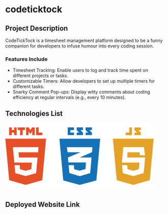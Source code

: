 # codeticktock
## Project Description
CodeTickTock is a timesheet management platform designed to be a funny companion for developers to infuse humour into every coding session.
### Features Include
- Timesheet Tracking:
Enable users to log and track time spent on different projects or tasks.
- Customizable Timers:
Allow developers to set up multiple timers for different tasks.
- Snarky Comment Pop-ups:
Display witty comments about coding efficiency at regular intervals (e.g., every 10 minutes).
## Technologies List
![HTML, CSS, JavaScript](htmlcssjs.png "HTML, CSS, JavaScript")
## Deployed Website Link
